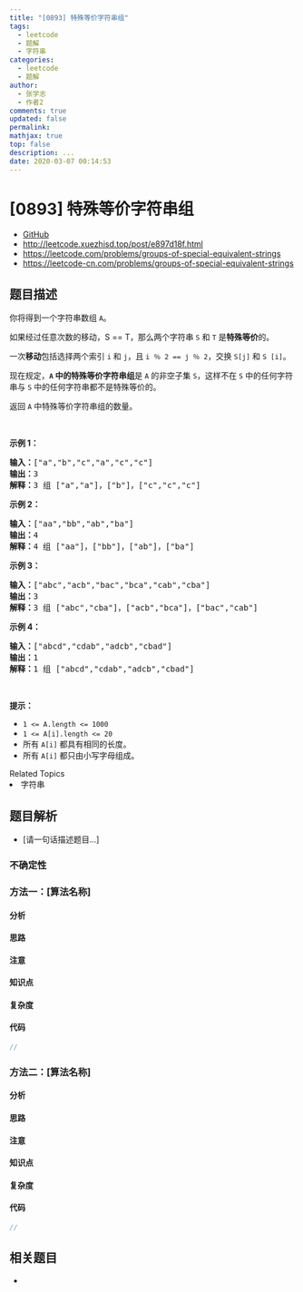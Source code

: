 ```yaml
---
title: "[0893] 特殊等价字符串组"
tags:
  - leetcode
  - 题解
  - 字符串
categories:
  - leetcode
  - 题解
author:
  - 张学志
  - 作者2
comments: true
updated: false
permalink:
mathjax: true
top: false
description: ...
date: 2020-03-07 00:14:53
---
```



# [0893] 特殊等价字符串组
* [GitHub](https://github.com/algoboy101/LeetCodeCrowdsource/tree/master/_posts/QA/%5B0893%5D%20%E7%89%B9%E6%AE%8A%E7%AD%89%E4%BB%B7%E5%AD%97%E7%AC%A6%E4%B8%B2%E7%BB%84.md)
* http://leetcode.xuezhisd.top/post/e897d18f.html
* https://leetcode.com/problems/groups-of-special-equivalent-strings
* https://leetcode-cn.com/problems/groups-of-special-equivalent-strings


## 题目描述

<p>你将得到一个字符串数组 <code>A</code>。</p>

<p>如果经过任意次数的移动，S == T，那么两个字符串 <code>S</code> 和 <code>T</code> 是<strong>特殊等价</strong>的。</p>

<p>一次<strong>移动</strong>包括选择两个索引 <code>i</code> 和 <code>j</code>，且&nbsp;<code>i ％ 2 == j ％ 2</code>，交换 <code>S[j]</code> 和 <code>S [i]</code>。</p>

<p>现在规定，<strong><code>A</code> 中的特殊等价字符串组</strong>是 <code>A</code> 的非空子集 <code>S</code>，这样不在 <code>S</code> 中的任何字符串与 <code>S</code> 中的任何字符串都不是特殊等价的。</p>

<p>返回 <code>A</code>&nbsp;中特殊等价字符串组的数量。</p>

<p>&nbsp;</p>

<ul>
</ul>

<p><strong>示例 1：</strong></p>

<pre><strong>输入：</strong>[&quot;a&quot;,&quot;b&quot;,&quot;c&quot;,&quot;a&quot;,&quot;c&quot;,&quot;c&quot;]
<strong>输出：</strong>3
<strong>解释：</strong>3<strong> </strong>组 [&quot;a&quot;,&quot;a&quot;]，[&quot;b&quot;]，[&quot;c&quot;,&quot;c&quot;,&quot;c&quot;]
</pre>

<p><strong>示例 2：</strong></p>

<pre><strong>输入：</strong>[&quot;aa&quot;,&quot;bb&quot;,&quot;ab&quot;,&quot;ba&quot;]
<strong>输出：</strong>4
<strong>解释：</strong>4 组 [&quot;aa&quot;]，[&quot;bb&quot;]，[&quot;ab&quot;]，[&quot;ba&quot;]
</pre>

<p><strong>示例 3：</strong></p>

<pre><strong>输入：</strong>[&quot;abc&quot;,&quot;acb&quot;,&quot;bac&quot;,&quot;bca&quot;,&quot;cab&quot;,&quot;cba&quot;]
<strong>输出：</strong>3
<strong>解释：</strong>3 组 [&quot;abc&quot;,&quot;cba&quot;]，[&quot;acb&quot;,&quot;bca&quot;]，[&quot;bac&quot;,&quot;cab&quot;]
</pre>

<p><strong>示例 4：</strong></p>

<pre><strong>输入：</strong>[&quot;abcd&quot;,&quot;cdab&quot;,&quot;adcb&quot;,&quot;cbad&quot;]
<strong>输出：</strong>1
<strong>解释：</strong>1 组 [&quot;abcd&quot;,&quot;cdab&quot;,&quot;adcb&quot;,&quot;cbad&quot;]
</pre>

<p>&nbsp;</p>

<p><strong>提示：</strong></p>

<ul>
	<li><code>1 &lt;= A.length &lt;= 1000</code></li>
	<li><code>1 &lt;= A[i].length &lt;= 20</code></li>
	<li>所有&nbsp;<code>A[i]</code>&nbsp;都具有相同的长度。</li>
	<li>所有&nbsp;<code>A[i]</code>&nbsp;都只由小写字母组成。</li>
</ul>
<div><div>Related Topics</div><div><li>字符串</li></div></div>


## 题目解析
* [请一句话描述题目...]

### 不确定性


### 方法一：[算法名称]

#### 分析

#### 思路

#### 注意

#### 知识点

#### 复杂度

#### 代码

```cpp
//
```


### 方法二：[算法名称]

#### 分析

#### 思路

#### 注意

#### 知识点

#### 复杂度

#### 代码

```cpp
//
```


## 相关题目
* 
